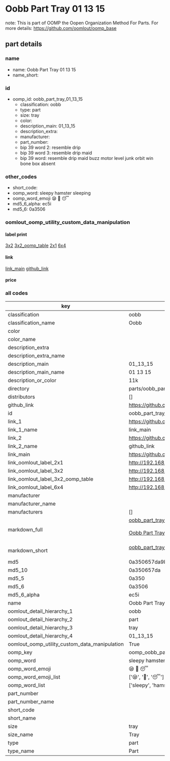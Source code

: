 # Oobb Part Tray 01 13 15  

note: This is part of OOMP the Oopen Organization Method For Parts. For more details: https://github.com/oomlout/oomp_base

##  part details





### name
* name: Oobb Part Tray 01 13 15
* name_short: 
### id
* oomp_id: oobb_part_tray_01_13_15
  * classification: oobb
  * type: part
  * size: tray
  * color: 
  * description_main: 01_13_15
  * description_extra: 
  * manufacturer: 
  * part_number: 
  * bip 39 word 2: resemble drip
  * bip 39 word 3: resemble drip maid
  * bip 39 word: resemble drip maid buzz motor level junk orbit win bone box absent

### other_codes
* short_code: 
* oomp_word: sleepy hamster sleeping
* oomp_word_emoji :sleepy: :hamster: :sleeping:
* md5_6_alpha: ec5i
* md5_6: 0a3506






### oomlout_oomp_utility_custom_data_manipulation
#### label print
[3x2](http://192.168.1.245:1112/?label=oomp%20ec5i)
[3x2_oomp_table](http://192.168.1.107:1112/?label=oomp%20ec5i)
[2x1](http://192.168.1.242:1112/?label=oomp%20ec5i)
[6x4](http://192.168.1.55:1112/?label=oomp%20ec5i)    

#### link

[link_main](https://github.com/oomlout/oomlout_oomp_current_version_messy/tree/main/parts/oobb_part_tray_01_13_15) [github_link](https://github.com/oomlout/oomlout_oomp_part_src/tree/main/parts/oobb_part_tray_01_13_15)                             

#### price







### all codes 
| key | value |  
| --- | --- |  
| classification | oobb |  
| classification_name | Oobb |  
| color |  |  
| color_name |  |  
| description_extra |  |  
| description_extra_name |  |  
| description_main | 01_13_15 |  
| description_main_name | 01 13 15 |  
| description_or_color | 11k |  
| directory | parts/oobb_part_tray_01_13_15 |  
| distributors | [] |  
| github_link | https://github.com/oomlout/oomlout_oomp_part_src/tree/main/parts/oobb_part_tray_01_13_15 |  
| id | oobb_part_tray_01_13_15 |  
| link_1 | https://github.com/oomlout/oomlout_oomp_current_version_messy/tree/main/parts/oobb_part_tray_01_13_15 |  
| link_1_name | link_main |  
| link_2 | https://github.com/oomlout/oomlout_oomp_part_src/tree/main/parts/oobb_part_tray_01_13_15 |  
| link_2_name | github_link |  
| link_main | https://github.com/oomlout/oomlout_oomp_current_version_messy/tree/main/parts/oobb_part_tray_01_13_15 |  
| link_oomlout_label_2x1 | http://192.168.1.242:1112/?label=oomp%20ec5i |  
| link_oomlout_label_3x2 | http://192.168.1.245:1112/?label=oomp%20ec5i |  
| link_oomlout_label_3x2_oomp_table | http://192.168.1.107:1112/?label=oomp%20ec5i |  
| link_oomlout_label_6x4 | http://192.168.1.55:1112/?label=oomp%20ec5i |  
| manufacturer |  |  
| manufacturer_name |  |  
| manufacturers | [] |  
| markdown_full | [oobb_part_tray_01_13_15](https://github.com/oomlout/oomlout_oomp_current_version_messy/tree/main/parts/oobb_part_tray_01_13_15)<br>[](https://github.com/oomlout/oomlout_oomp_current_version_messy/tree/main/parts/oobb_part_tray_01_13_15)<br>[Oobb Part Tray 01 13 15](https://github.com/oomlout/oomlout_oomp_current_version_messy/tree/main/parts/oobb_part_tray_01_13_15)<br><br> |  
| markdown_short | [oobb_part_tray_01_13_15](https://github.com/oomlout/oomlout_oomp_current_version_messy/tree/main/parts/oobb_part_tray_01_13_15)<br><br> |  
| md5 | 0a350657da9bef2a02c831f90c10cdba |  
| md5_10 | 0a350657da |  
| md5_5 | 0a350 |  
| md5_6 | 0a3506 |  
| md5_6_alpha | ec5i |  
| name | Oobb Part Tray 01 13 15 |  
| oomlout_detail_hierarchy_1 | oobb |  
| oomlout_detail_hierarchy_2 | part |  
| oomlout_detail_hierarchy_3 | tray |  
| oomlout_detail_hierarchy_4 | 01_13_15 |  
| oomlout_oomp_utility_custom_data_manipulation | True |  
| oomp_key | oomp_oobb_part_tray_01_13_15 |  
| oomp_word | sleepy hamster sleeping |  
| oomp_word_emoji | :sleepy: :hamster: :sleeping: |  
| oomp_word_emoji_list | [':sleepy:', ':hamster:', ':sleeping:'] |  
| oomp_word_list | ['sleepy', 'hamster', 'sleeping'] |  
| part_number |  |  
| part_number_name |  |  
| short_code |  |  
| short_name |  |  
| size | tray |  
| size_name | Tray |  
| type | part |  
| type_name | Part |  
